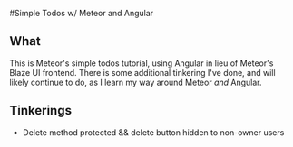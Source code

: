 #Simple Todos w/ Meteor and Angular

## What
This is Meteor's simple todos tutorial, using Angular in lieu of Meteor's
Blaze UI frontend. There is some additional tinkering I've done, and will
likely continue to do, as I learn my way around Meteor *and* Angular.

## Tinkerings
* Delete method protected && delete button hidden to non-owner users